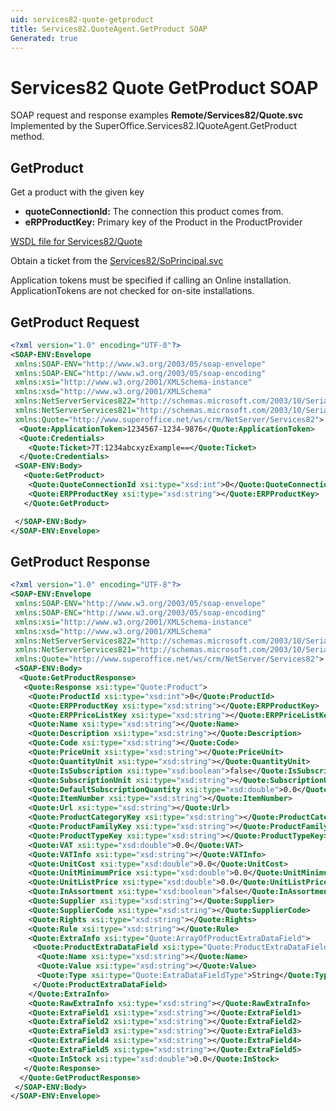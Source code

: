```yaml
---
uid: services82-quote-getproduct
title: Services82.QuoteAgent.GetProduct SOAP
Generated: true
---
```


# Services82 Quote GetProduct SOAP

SOAP request and response examples **Remote/Services82/Quote.svc**
Implemented by the <see cref="M:SuperOffice.Services82.IQuoteAgent.GetProduct">SuperOffice.Services82.IQuoteAgent.GetProduct</see> method.

## GetProduct

Get a product with the given key

* **quoteConnectionId:** The connection this product comes from.
* **eRPProductKey:** Primary key of the Product in the ProductProvider



[WSDL file for Services82/Quote](../Services82-Quote.md)

Obtain a ticket from the [Services82/SoPrincipal.svc](../SoPrincipal/SoPrincipal.md)

Application tokens must be specified if calling an Online installation. ApplicationTokens are not checked for on-site installations.

## GetProduct Request

```xml
<?xml version="1.0" encoding="UTF-8"?>
<SOAP-ENV:Envelope
 xmlns:SOAP-ENV="http://www.w3.org/2003/05/soap-envelope"
 xmlns:SOAP-ENC="http://www.w3.org/2003/05/soap-encoding"
 xmlns:xsi="http://www.w3.org/2001/XMLSchema-instance"
 xmlns:xsd="http://www.w3.org/2001/XMLSchema"
 xmlns:NetServerServices822="http://schemas.microsoft.com/2003/10/Serialization/Arrays"
 xmlns:NetServerServices821="http://schemas.microsoft.com/2003/10/Serialization/"
 xmlns:Quote="http://www.superoffice.net/ws/crm/NetServer/Services82">
  <Quote:ApplicationToken>1234567-1234-9876</Quote:ApplicationToken>
  <Quote:Credentials>
    <Quote:Ticket>7T:1234abcxyzExample==</Quote:Ticket>
  </Quote:Credentials>
 <SOAP-ENV:Body>
   <Quote:GetProduct>
    <Quote:QuoteConnectionId xsi:type="xsd:int">0</Quote:QuoteConnectionId>
    <Quote:ERPProductKey xsi:type="xsd:string"></Quote:ERPProductKey>
   </Quote:GetProduct>

 </SOAP-ENV:Body>
</SOAP-ENV:Envelope>

```


## GetProduct Response

```xml
<?xml version="1.0" encoding="UTF-8"?>
<SOAP-ENV:Envelope
 xmlns:SOAP-ENV="http://www.w3.org/2003/05/soap-envelope"
 xmlns:SOAP-ENC="http://www.w3.org/2003/05/soap-encoding"
 xmlns:xsi="http://www.w3.org/2001/XMLSchema-instance"
 xmlns:xsd="http://www.w3.org/2001/XMLSchema"
 xmlns:NetServerServices822="http://schemas.microsoft.com/2003/10/Serialization/Arrays"
 xmlns:NetServerServices821="http://schemas.microsoft.com/2003/10/Serialization/"
 xmlns:Quote="http://www.superoffice.net/ws/crm/NetServer/Services82">
 <SOAP-ENV:Body>
  <Quote:GetProductResponse>
   <Quote:Response xsi:type="Quote:Product">
    <Quote:ProductId xsi:type="xsd:int">0</Quote:ProductId>
    <Quote:ERPProductKey xsi:type="xsd:string"></Quote:ERPProductKey>
    <Quote:ERPPriceListKey xsi:type="xsd:string"></Quote:ERPPriceListKey>
    <Quote:Name xsi:type="xsd:string"></Quote:Name>
    <Quote:Description xsi:type="xsd:string"></Quote:Description>
    <Quote:Code xsi:type="xsd:string"></Quote:Code>
    <Quote:PriceUnit xsi:type="xsd:string"></Quote:PriceUnit>
    <Quote:QuantityUnit xsi:type="xsd:string"></Quote:QuantityUnit>
    <Quote:IsSubscription xsi:type="xsd:boolean">false</Quote:IsSubscription>
    <Quote:SubscriptionUnit xsi:type="xsd:string"></Quote:SubscriptionUnit>
    <Quote:DefaultSubscriptionQuantity xsi:type="xsd:double">0.0</Quote:DefaultSubscriptionQuantity>
    <Quote:ItemNumber xsi:type="xsd:string"></Quote:ItemNumber>
    <Quote:Url xsi:type="xsd:string"></Quote:Url>
    <Quote:ProductCategoryKey xsi:type="xsd:string"></Quote:ProductCategoryKey>
    <Quote:ProductFamilyKey xsi:type="xsd:string"></Quote:ProductFamilyKey>
    <Quote:ProductTypeKey xsi:type="xsd:string"></Quote:ProductTypeKey>
    <Quote:VAT xsi:type="xsd:double">0.0</Quote:VAT>
    <Quote:VATInfo xsi:type="xsd:string"></Quote:VATInfo>
    <Quote:UnitCost xsi:type="xsd:double">0.0</Quote:UnitCost>
    <Quote:UnitMinimumPrice xsi:type="xsd:double">0.0</Quote:UnitMinimumPrice>
    <Quote:UnitListPrice xsi:type="xsd:double">0.0</Quote:UnitListPrice>
    <Quote:InAssortment xsi:type="xsd:boolean">false</Quote:InAssortment>
    <Quote:Supplier xsi:type="xsd:string"></Quote:Supplier>
    <Quote:SupplierCode xsi:type="xsd:string"></Quote:SupplierCode>
    <Quote:Rights xsi:type="xsd:string"></Quote:Rights>
    <Quote:Rule xsi:type="xsd:string"></Quote:Rule>
    <Quote:ExtraInfo xsi:type="Quote:ArrayOfProductExtraDataField">
     <Quote:ProductExtraDataField xsi:type="Quote:ProductExtraDataField">
      <Quote:Name xsi:type="xsd:string"></Quote:Name>
      <Quote:Value xsi:type="xsd:string"></Quote:Value>
      <Quote:Type xsi:type="Quote:ExtraDataFieldType">String</Quote:Type>
     </Quote:ProductExtraDataField>
    </Quote:ExtraInfo>
    <Quote:RawExtraInfo xsi:type="xsd:string"></Quote:RawExtraInfo>
    <Quote:ExtraField1 xsi:type="xsd:string"></Quote:ExtraField1>
    <Quote:ExtraField2 xsi:type="xsd:string"></Quote:ExtraField2>
    <Quote:ExtraField3 xsi:type="xsd:string"></Quote:ExtraField3>
    <Quote:ExtraField4 xsi:type="xsd:string"></Quote:ExtraField4>
    <Quote:ExtraField5 xsi:type="xsd:string"></Quote:ExtraField5>
    <Quote:InStock xsi:type="xsd:double">0.0</Quote:InStock>
   </Quote:Response>
  </Quote:GetProductResponse>
 </SOAP-ENV:Body>
</SOAP-ENV:Envelope>

```

